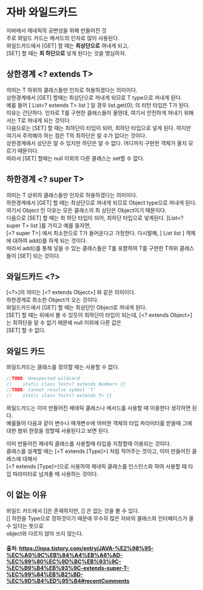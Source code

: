 # 자바 와일드카드 

자바에서 제네릭의 공변성을 위해 만들어진 것     
주로 와일드 카드는 메서드의 인자로 많이 사용된다.    
와일드카드에서 [GET] 할 때는 **최상단으로** 꺼내게 되고,         
[SET] 할 때는 **최 하단으로** 넣게 된다는 것을 명심하자.    

## 상한경계 <? extends T>
의미는 T 하위의 클래스들만 인자로 허용하겠다는 의미이다.    
상한경계에서 [GET] 할때는 최상단으로 꺼내게 되므로 T type으로 꺼내게 된다.    
예를 들어 [ List<? extends T> list ] 일 경우 list.get(0); 의 리턴 타입은 T가 된다.     
이유는 간단하다. 인자로 T를 구현한 클래스들이 올텐데, 여기서 안전하게 꺼내기 위해서는 T로 꺼내게 되는 것이다.    
다음으로는 [SET] 할 때는 최하단이 타입이 되어, 최하단 타입으로 넣게 된다. 하지만 여기서 주의해야 하는 점은 T의 최하단은 알 수가 없다는 것이다.    
상한경계에서 상단은 알 수 있지만 하단은 알 수 없다. 어디까지 구현한 객체가 올지 모르기 때문이다.     
따라서 [SET] 할때는 null 이외의 다른 클래스는 set할 수 없다.    

## 하한경계 <? super T>
의미는 T 상위의 클래스들만 인자로 허용하겠다는 의미이다.   
하한경계에서 [GET] 할 때는 최상단으로 꺼내게 되므로 Object type으로 꺼내게 된다.    
여기서 Object 인 이유는 모든 클래스의 최 상단은 Object이기 때문이다.     
다음으로 [SET] 할 때는 최 하단 타입이 되어, 최하단 타입으로 넣게된다. [List<? super T> list ]를 가지고 예를 들자면,    
[<? super T>] 에서 최소한으로 T가 들어온다고 가정한다. 다시말해, [ List<T> list ] 객체에 대하여 add()를 하게 되는 것이다.    
따라서 add()를 통해 넣을 수 있는 클래스들은 T를 포함하여 T를 구현한 T하위 클래스들이 [SET] 되는 것이다.    


## 와일드카드 <?>
[<?>]의 의미는 [<? extends Object>] 와 같은 의미이다.     
하한경계로 최소한 Object가 오는 것이다.     
와일드카드에서 [GET] 할 때는 최상단인 Object로 꺼내게 된다.    
[SET] 할 때는 위에서 볼 수 있듯이 최하단이 타입이 되는데, [<? extends Object>] 는 최하단을 알 수 없기 때문에 null 이외에 다른 값은      
[SET] 할 수 없다.    


## 와일드 카드
와일드카드는 클래스를 정의할 때는 사용할 수 없다.
```java
//TODO: Unexpected wildcard
//    static class Test<? extends Number> {}
//TODO: Cannot resolve symbol 'T'
//    static class Test<? extends T> {} 
```
와일드카드는 이미 만들어진 제테릭 클래스나 메서드를 사용할 때 이용한다 생각하면 된다.    
예를들어 다음과 같이 변수나 매개변수에 어떠한 객체의 타입 파라미터를 받을때 그에 대한 범위 한정을 정할때 사용된다고 보면 된다.   

이미 만들어진 제네릭 클래스를 사용할때 타입을 지정할때 이용되는 것이다.     
클래스를 설계할 때는 [<T extends [Type]>] 처럼 적어주는 것이고, 이미 만들어진 클래스에 대해서    
[<? extends [Type]>]으로 사용하여 제네릭 클래스를 인스턴스화 하여 사용할 때 타입 파라미터로 넘겨줄 때 사용하는 것이다.     

## <T super Type> 이 없는 이유
와일드 카드에서 [<T extends Type>]은 존재하지만, [<T super Type>] 은 없는 것을 볼 수 있다.    
[<T super Type>] 하한을 Type으로 정하것이기 때문에 무수히 많은 자바의 클래스와 인터페이스가 올 수 있다는 뜻으로    
object와 다르지 않아 쓰지 않는다.



#### 출처: https://inpa.tistory.com/entry/JAVA-%E2%98%95-%EC%A0%9C%EB%84%A4%EB%A6%AD-%EC%99%80%EC%9D%BC%EB%93%9C-%EC%B9%B4%EB%93%9C-extends-super-T-%EC%99%84%EB%B2%BD-%EC%9D%B4%ED%95%B4#recentComments


